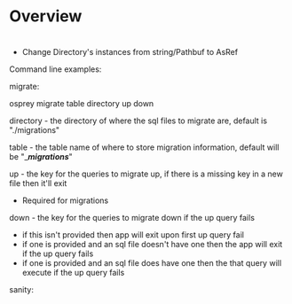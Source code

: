 # Overview

# 
* Change Directory's instances from string/Pathbuf to AsRef<Path>



Command line examples:


migrate:

osprey migrate table <table> directory <directory> up <up> down <down>

directory - the directory of where the sql files to migrate are, default is "./migrations"

table - the table name of where to store migration information, default will be "____migrations___" 

 up - the key for the queries to migrate up, if there is a missing key in a new file then it'll exit
   - Required for migrations
   
 down - the key for the queries to migrate down if the up query fails
   - if this isn't provided then app will exit upon first up query fail
   - if one is provided and an sql file doesn't have one then the app will exit if the up query fails
   - if one is provided and an sql file does have one then the that query will execute if the up query fails


sanity:

